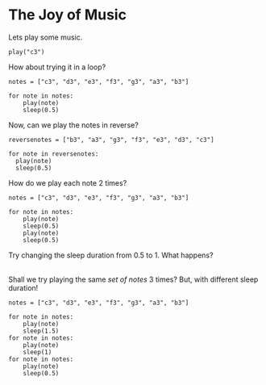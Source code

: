 # The Joy of Music

Lets play some music.

```
play("c3")
```

How about trying it in a loop?

```
notes = ["c3", "d3", "e3", "f3", "g3", "a3", "b3"]

for note in notes:
    play(note)
    sleep(0.5)
```

Now, can we play the notes in reverse?

```
reversenotes = ["b3", "a3", "g3", "f3", "e3", "d3", "c3"]

for note in reversenotes:
  play(note)
  sleep(0.5)
```

How do we play each note 2 times?
```
notes = ["c3", "d3", "e3", "f3", "g3", "a3", "b3"]

for note in notes:
    play(note)
    sleep(0.5)
    play(note)
    sleep(0.5)
```

Try changing the sleep duration from 0.5 to 1. What happens? <br><br>

Shall we try playing the same *set of notes* 3 times? But, with different sleep duration!

```
notes = ["c3", "d3", "e3", "f3", "g3", "a3", "b3"]

for note in notes:
    play(note)
    sleep(1.5)
for note in notes:
    play(note)
    sleep(1)
for note in notes:
    play(note)
    sleep(0.5)
```

